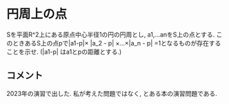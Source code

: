 # 円周上の点

Sを平面R^2上にある原点中心半径1の円の円周とし, a1,...anをS上の点とする.
このときあるS上の点pで|a1-p|× |a_2 - p| ×...×|a_n - p| =1となるものが存在することを示せ. 
(|a1-p| はa1とpの距離とする.)

## コメント
2023年の演習で出した. 私が考えた問題ではなく, とある本の演習問題である.
